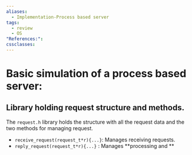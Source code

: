 ```yaml
---
aliases:
  - Implementation-Process based server
tags:
  - review
  - OS
"References:": 
cssclasses:
---
```

# Basic simulation of a process based server: 

## Library holding request structure and methods.
The `request.h` library holds the structure with all the request data and the two methods for managing request. 
+ `receive_request(request_t*r){...}`: Manages receiving requests.
+ `reply_request(request_t*r){...}` : Manages **processing and **
